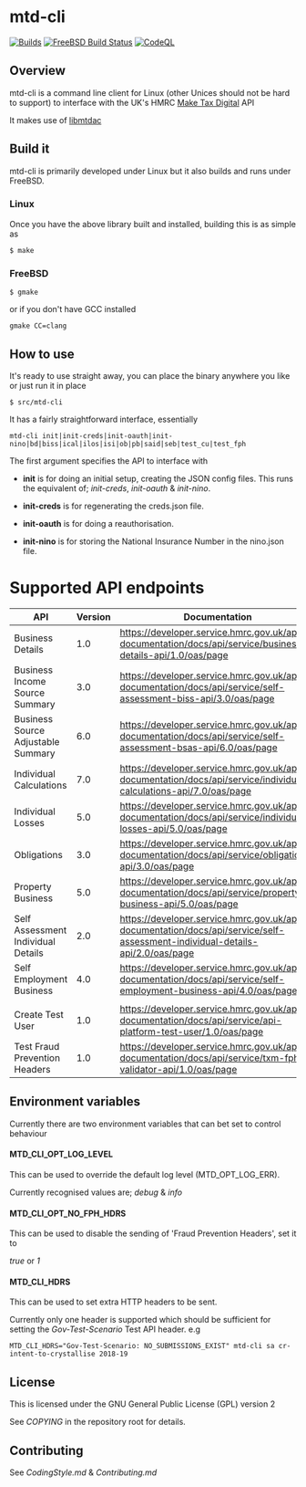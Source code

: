 # mtd-cli

[![Builds](https://github.com/ac000/mtd-cli/actions/workflows/build_tests.yaml/badge.svg)](https://github.com/ac000/mtd-cli/actions/workflows/build_tests.yaml "GitHub workflow builds")
[![FreeBSD Build Status](https://api.cirrus-ci.com/github/ac000/mtd-cli.svg)](https://cirrus-ci.com/github/ac000/mtd-cli "Cirrus FreeBSD builds")
[![CodeQL](https://github.com/ac000/mtd-cli/workflows/CodeQL/badge.svg)](https://github.com/ac000/mtd-cli/actions?query=workflow:CodeQL "Code quality workflow status")

## Overview

mtd-cli is a command line client for Linux (other Unices should not be hard to
support) to interface with the UK's HMRC
[Make Tax Digital](https://developer.service.hmrc.gov.uk/api-documentation) API

It makes use of [libmtdac](https://github.com/ac000/libmtdac)


## Build it

mtd-cli is primarily developed under Linux but it also builds and runs under
FreeBSD.

### Linux

Once you have the above library built and installed, building this is as
simple as

    $ make

### FreeBSD

    $ gmake

or if you don't have GCC installed

    gmake CC=clang


## How to use

It's ready to use straight away, you can place the binary anywhere you like
or just run it in place

    $ src/mtd-cli

It has a fairly straightforward interface, essentially

    mtd-cli init|init-creds|init-oauth|init-nino|bd|biss|ical|ilos|isi|ob|pb|said|seb|test_cu|test_fph

The first argument specifies the API to interface with

  * **init** is for doing an initial setup, creating the JSON config files.
             This runs the equivalent of; *init-creds*, *init-oauth* &
             *init-nino*.

  * **init-creds** is for regenerating the creds.json file.

  * **init-oauth** is for doing a reauthorisation.

  * **init-nino** is for storing the National Insurance Number in the nino.json file.


# Supported API endpoints

| API                                | Version | Documentation
|------------------------------------|---------|---------------|
| Business Details                   | 1.0     | <https://developer.service.hmrc.gov.uk/api-documentation/docs/api/service/business-details-api/1.0/oas/page> |
| Business Income Source Summary     | 3.0     | <https://developer.service.hmrc.gov.uk/api-documentation/docs/api/service/self-assessment-biss-api/3.0/oas/page> |
| Business Source Adjustable Summary | 6.0     | <https://developer.service.hmrc.gov.uk/api-documentation/docs/api/service/self-assessment-bsas-api/6.0/oas/page> |
| Individual Calculations            | 7.0     | <https://developer.service.hmrc.gov.uk/api-documentation/docs/api/service/individual-calculations-api/7.0/oas/page> |
| Individual Losses                  | 5.0     | <https://developer.service.hmrc.gov.uk/api-documentation/docs/api/service/individual-losses-api/5.0/oas/page> |
| Obligations                        | 3.0     | <https://developer.service.hmrc.gov.uk/api-documentation/docs/api/service/obligations-api/3.0/oas/page> |
| Property Business                  | 5.0     | <https://developer.service.hmrc.gov.uk/api-documentation/docs/api/service/property-business-api/5.0/oas/page> |
| Self Assessment Individual Details | 2.0     | <https://developer.service.hmrc.gov.uk/api-documentation/docs/api/service/self-assessment-individual-details-api/2.0/oas/page> |
| Self Employment Business           | 4.0     | <https://developer.service.hmrc.gov.uk/api-documentation/docs/api/service/self-employment-business-api/4.0/oas/page> |
|                                    |         |               |
| Create Test User                   | 1.0     | <https://developer.service.hmrc.gov.uk/api-documentation/docs/api/service/api-platform-test-user/1.0/oas/page> |
| Test Fraud Prevention Headers      | 1.0     | <https://developer.service.hmrc.gov.uk/api-documentation/docs/api/service/txm-fph-validator-api/1.0/oas/page> |


## Environment variables

Currently there are two environment variables that can bet set to control
behaviour

#### **MTD_CLI_OPT_LOG_LEVEL**

This can be used to override the default log level (MTD\_OPT\_LOG\_ERR).

Currently recognised values are; *debug* & *info*

#### **MTD_CLI_OPT_NO_FPH_HDRS**

This can be used to disable the sending of 'Fraud Prevention Headers', set it
to

*true* or *1*

#### **MTD_CLI_HDRS**

This can be used to set extra HTTP headers to be sent.

Currently only one header is supported which should be sufficient for setting
the *Gov-Test-Scenario* Test API header. e.g

    MTD_CLI_HDRS="Gov-Test-Scenario: NO_SUBMISSIONS_EXIST" mtd-cli sa cr-intent-to-crystallise 2018-19


## License

This is licensed under the GNU General Public License (GPL) version 2

See *COPYING* in the repository root for details.


## Contributing

See *CodingStyle.md* & *Contributing.md*
